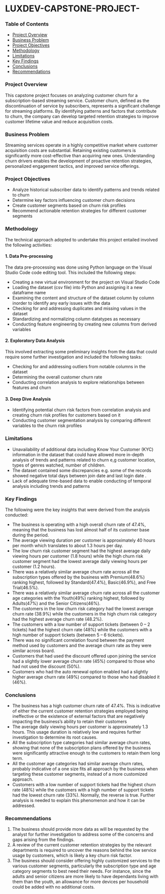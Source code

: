 # LUXDEV-CAPSTONE-PROJECT-

### Table of Contents
- [Project Overview](#projectoverview)
- [Business Problem](#businessproblem)
- [Project Objectives](#projectobjectives)
- [Methodology](#methodology)
- [Limitations](#limitations)
- [Key Findings](#keyfindings)
- [Conclusions](#conclusions)
- [Recommendations](#recommendations)

### Project Overview

This capstone project focuses on analyzing customer churn for a subscription-based streaming service. Customer churn, defined as the discontinuation of service by subscribers, represents a significant challenge for streaming platforms. By identifying patterns and factors that contribute to churn, the company can develop targeted retention strategies to improve customer lifetime value and reduce acquisition costs.

### Business Problem

Streaming services operate in a highly competitive market where customer acquisition costs are substantial. Retaining existing customers is significantly more cost-effective than acquiring new ones. Understanding churn drivers enables the development of proactive retention strategies, personalized engagement tactics, and improved service offerings.

### Project Objectives

- Analyze historical subscriber data to identify patterns and trends related to churn
- Determine key factors influencing customer churn decisions
- Create customer segments based on churn risk profiles
- Recommend actionable retention strategies for different customer segments


### Methodology

The technical approach adopted to undertake this project entailed involved the following activities:


#### 1. Data Pre-processing

The data pre-processing was done using Python language on the Visual Studio Code code editing tool. This included the following steps:
- Creating a new virtual environment for the project on Visual Studio Code
- Loading the dataset (csv file) into Python and assigning it a new dataframe name
- Examining the content and structure of the dataset column by column inorder to identify any early issues with the data
- Checking for and addressing duplicates and missing values in the dataset
- Standardizing and normalizing column datatypes as necessary
- Conducting feature engineering by creating new columns from derived variables


#### 2. Exploratory Data Analysis

 This involved extracting some preliminary insights from the data that could require some further investigation and included the following tasks:
- Checking for and addressing outliers from notable columns in the dataset
- Determining the overall customer churn rate 
- Conducting correlation analysis to explore relationships between features and churn


#### 3. Deep Dive Analysis

- Identifying potential churn risk factors from correlation analysis and creating churn risk profiles for customers based on it
- Conducting customer segmentation analysis by comparing different variables to the churn risk profiles


### Limitations

- Unavailability of additional data including Know Your Customer (KYC) information in the dataset that could have allowed more in-depth analysis of trends and patterns related to churn e,g customer location, types of genres watched, number of children.
- The dataset contained some discrepancies e.g. some of the records showed  negative total days between join date and last login date .
- Lack of adequate time-based data to enable conducting of temporal analysis including trends and patterns


### Key Findings

The following were the key insights that were derived from the analysis conducted:

- The business is operating with a high overall churn rate of 47.4%, meaning that the business has lost almost half of its customer base during the period. 
- The average viewing duration per customer is approximately 40 hours per month which translates to about 1.3 hours per day. 
- The low churn risk customer segment had the highest average daily viewing hours per customer (1.8 hours) while the high churn risk customer segment had the lowest average daily viewing hours per customer (1.2 hours).
- There was a relatively similar average churn rate across all the subscription types offered by the business with Premium(48.6%) ranking highest, followed by Standard(47.4%), Basic(46.9%), and Free Trial(46.5%).
- There was a relatively similar average churn rate across all the customer age categories with the Youth(49%) ranking highest, followed by Adults(47%) and the Senior Citizens(46%).
- The customers in the low churn risk category had the lowest average churn rate (38.9%) while the customers in the high churn risk category had the highest average churn rate (48.2%). 
- The customers with a low number of support tickets (between 0 – 2 tickets) had the highest churn rate (48%) while the customers with a high number of support tickets (between 5 – 6 tickets).
- There was no significant correlation found between the payment method used by customers and the average churn rate as they were similar across board.
- Customers that had used the discount offered upon joining the service had a slightly lower average churn rate (45%) compared to those who had not used the discount (50%).
- Customers who had the auto renewal option enabled had a slightly higher average churn rate (49%) compared to those who had disabled it (46%).


### Conclusions

- The business has a high customer churn rate of 47.4%. This is indicative of either the current customer retention strategies employed being ineffective or the existence of external factors that are negatively impacting the business’s ability to retain their customers
- The average daily viewing hours per customer is approximately 1.3 hours. This usage duration is relatively low and requires further investigation to determine its root causes.
- All the subscription type categories had similar average churn rates, showing that none of the subscription plans offered by the business were significantly attractive enough to the customers to retain them long term.
- All the customer age categories had similar average churn rates, probably indicative of a one size fits all approach by the business when targeting these customer segments, instead of a more customized approach.
- Customers with a low number of support tickets had the highest churn rate (48%) while the customers with a high number of support tickets had the lowest churn rate (33%). Normally, the reverse is true. Further analysis is needed to explain this phenomenon and how it can be addressed.


### Recommendations

1)	The business should provide more data as will be requested by the analyst for further investigation to address some of the concerns and gaps arising from the findings.
2)	A review of the current customer retention strategies by the relevant departments is required to uncover the reasons behind the low service usage by customers, which is likely a key churn risk factor.
3)	The business should consider offering highly customized services to the various customer segments, particularly the subscription type and age category segments to best need their needs. For instance, since the adults and senior citizens are more likely to have dependants living with them than the youth, an allowance for more devices per household could be added with no additional costs.
